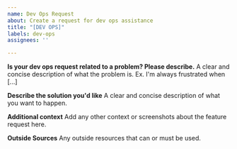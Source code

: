 ```yaml
---
name: Dev Ops Request
about: Create a request for dev ops assistance
title: "[DEV OPS]"
labels: dev-ops
assignees: ''

---
```


**Is your dev ops request related to a problem? Please describe.**
A clear and concise description of what the problem is. Ex. I'm always frustrated when [...]

**Describe the solution you'd like**
A clear and concise description of what you want to happen.

**Additional context**
Add any other context or screenshots about the feature request here.

**Outside Sources**
Any outside resources that can or must be used.
